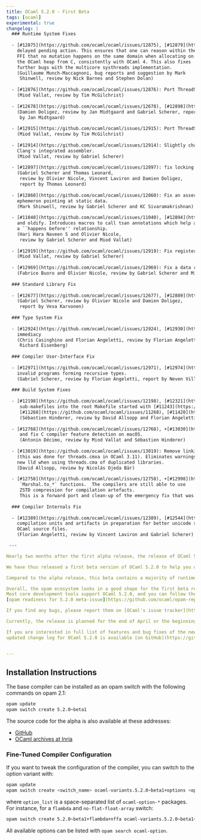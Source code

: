 ```yaml
---
title: OCaml 5.2.0 - First Beta
tags: [ocaml]
experimental: true
changelog: |
  ### Runtime System Fixes
  
  - [#12875](https://github.com/ocaml/ocaml/issues/12875), [#12879](https://github.com/ocaml/ocaml/issues/12879), [#12882](https://github.com/ocaml/ocaml/issues/12882): Execute preemptive systhread switching as a
    delayed pending action. This ensures that one can reason within the
    FFI that no mutation happens on the same domain when allocating on
    the OCaml heap from C, consistently with OCaml 4. This also fixes
    further bugs with the multicore systhreads implementation.
    (Guillaume Munch-Maccagnoni, bug reports and suggestion by Mark
     Shinwell, review by Nick Barnes and Stephen Dolan)
 
  - [#12876](https://github.com/ocaml/ocaml/issues/12876): Port ThreadSanitizer support to Linux on POWER
    (Miod Vallat, review by Tim McGilchrist)
  
  - [#12678](https://github.com/ocaml/ocaml/issues/12678), [#12898](https://github.com/ocaml/ocaml/issues/12898): free channel buffers on close rather than on finalization
    (Damien Doligez, review by Jan Midtgaard and Gabriel Scherer, report
     by Jan Midtgaard)
  
  - [#12915](https://github.com/ocaml/ocaml/issues/12915): Port ThreadSanitizer support to Linux on s390x
    (Miod Vallat, review by Tim McGilchrist)
  
  - [#12914](https://github.com/ocaml/ocaml/issues/12914): Slightly change the s390x assembly dialect in order to build with
    Clang's integrated assembler.
    (Miod Vallat, review by Gabriel Scherer)
  
  - [#12897](https://github.com/ocaml/ocaml/issues/12897): fix locking bugs in Runtime_events
    (Gabriel Scherer and Thomas Leonard,
     review by Olivier Nicole, Vincent Laviron and Damien Doligez,
     report by Thomas Leonard)
  
  - [#12860](https://github.com/ocaml/ocaml/issues/12860): Fix an assertion that wasn't taking into account the possibility of an
    ephemeron pointing at static data.
    (Mark Shinwell, review by Gabriel Scherer and KC Sivaramakrishnan)
  
  - [#11040](https://github.com/ocaml/ocaml/issues/11040), [#12894](https://github.com/ocaml/ocaml/issues/12894): Silence false data race observed between caml_shared_try_alloc
    and oldify. Introduces macros to call tsan annotations which help annotate
    a ``happens before'' relationship.
    (Hari Hara Naveen S and Olivier Nicole,
     review by Gabriel Scherer and Miod Vallat)
  
  - [#12919](https://github.com/ocaml/ocaml/issues/12919): Fix register corruption in caml_callback2_asm on s390x.
    (Miod Vallat, review by Gabriel Scherer)
  
  - [#12969](https://github.com/ocaml/ocaml/issues/12969): Fix a data race in caml_darken_cont
    (Fabrice Buoro and Olivier Nicole, review by Gabriel Scherer and Miod Vallat)
  
  ### Standard Library Fix
  
  - [#12677](https://github.com/ocaml/ocaml/issues/12677), [#12889](https://github.com/ocaml/ocaml/issues/12889): make Domain.DLS thread-safe
    (Gabriel Scherer, review by Olivier Nicole and Damien Doligez,
     report by Vesa Karvonen)
  
  ### Type System Fix
  
  - [#12924](https://github.com/ocaml/ocaml/issues/12924), [#12930](https://github.com/ocaml/ocaml/issues/12930): Rework package constraint checking to improve interaction with
    immediacy
    (Chris Casinghino and Florian Angeletti, review by Florian Angeletti and
     Richard Eisenberg)
  
  ### Compiler User-Interface Fix
  
  - [#12971](https://github.com/ocaml/ocaml/issues/12971), [#12974](https://github.com/ocaml/ocaml/issues/12974): fix an uncaught Ctype.Escape exception on some
    invalid programs forming recursive types.
    (Gabriel Scherer, review by Florian Angeletti, report by Neven Villani)
  
  ### Build System Fixes
  
  - [#12198](https://github.com/ocaml/ocaml/issues/12198), [#12321](https://github.com/ocaml/ocaml/issues/12321), [#12586](https://github.com/ocaml/ocaml/issues/12586), [#12616](https://github.com/ocaml/ocaml/issues/12616), [#12706](https://github.com/ocaml/ocaml/issues/12706), +[#13048](https://github.com/ocaml/ocaml/issues/13048): continue the merge of the
     sub-makefiles into the root Makefile started with [#11243](https://github.com/ocaml/ocaml/issues/11243), [#11248](https://github.com/ocaml/ocaml/issues/11248),
     [#11268](https://github.com/ocaml/ocaml/issues/11268), [#11420](https://github.com/ocaml/ocaml/issues/11420) and [#11675](https://github.com/ocaml/ocaml/issues/11675).
     (Sébastien Hinderer, review by David Allsopp and Florian Angeletti)
  
  - [#12768](https://github.com/ocaml/ocaml/issues/12768), +[#13030](https://github.com/ocaml/ocaml/issues/13030): Detect mingw-w64 coupling with GCC or LLVM, detect clang-cl,
     and fix C compiler feature detection on macOS.
     (Antonin Décimo, review by Miod Vallat and Sébastien Hinderer)
  
  - [#13019](https://github.com/ocaml/ocaml/issues/13019): Remove linking instructions for the Unix library from threads.cma
    (this was done for threads.cmxa in OCaml 3.11). Eliminates warnings from
    new lld when using threads.cma of duplicated libraries.
    (David Allsopp, review by Nicolás Ojeda Bär)
  
  - [#12758](https://github.com/ocaml/ocaml/issues/12758), +[#12998](https://github.com/ocaml/ocaml/issues/12998): Remove the `Marshal.Compression` flag to the
     `Marshal.to_*` functions.  The compilers are still able to use
     ZSTD compression for compilation artefacts.
     This is a forward port and clean-up of the emergency fix that was introduced
  
  ### Compiler Internals Fix
  
  - [#12389](https://github.com/ocaml/ocaml/issues/12389), [#12544](https://github.com/ocaml/ocaml/issues/12544), [#12984](https://github.com/ocaml/ocaml/issues/12984), +[#12987](https://github.com/ocaml/ocaml/issues/12987): centralize the handling of metadata for
    compilation units and artifacts in preparation for better unicode support for
    OCaml source files.
    (Florian Angeletti, review by Vincent Laviron and Gabriel Scherer)

 ---

Nearly two months after the first alpha release, the release of OCaml 5.2.0 is drawing near.

We have thus released a first beta version of OCaml 5.2.0 to help you update your softwares and libraries ahead of the release (see below for the installation instructions).

Compared to the alpha release, this beta contains a majority of runtime system fixes, and a handful of other fixes across many subsystems.

Overall, the opam ecosystem looks in a good shape for the first beta release.
Most core development tools support OCaml 5.2.0, and you can follow the last remaining wrinkles on the
[opam readiness for 5.2.0 meta-issue](https://github.com/ocaml/opam-repository/issues/25182).

If you find any bugs, please report them on [OCaml's issue tracker](https://github.com/ocaml/ocaml/issues).

Currently, the release is planned for the end of April or the beginning of May.

If you are interested in full list of features and bug fixes of the new OCaml version, the
updated change log for OCaml 5.2.0 is available [on GitHub](https://github.com/ocaml/ocaml/blob/5.2/Changes).


---
```

## Installation Instructions

The base compiler can be installed as an opam switch with the following commands
on opam 2.1:

```bash
opam update
opam switch create 5.2.0~beta1
```

The source code for the alpha is also available at these addresses:

* [GitHub](https://github.com/ocaml/ocaml/archive/5.2.0-beta1.tar.gz)
* [OCaml archives at Inria](https://caml.inria.fr/pub/distrib/ocaml-5.2/ocaml-5.2.0~beta1.tar.gz)

### Fine-Tuned Compiler Configuration

If you want to tweak the configuration of the compiler, you can switch to the option variant with:

```bash
opam update
opam switch create <switch_name> ocaml-variants.5.2.0~beta1+options <option_list>
```

where `option_list` is a space-separated list of `ocaml-option-*` packages. For instance, for a `flambda` and `no-flat-float-array` switch:

```bash
opam switch create 5.2.0~beta1+flambda+nffa ocaml-variants.5.2.0~beta1+options ocaml-option-flambda ocaml-option-no-flat-float-array
```

All available options can be listed with `opam search ocaml-option`.
